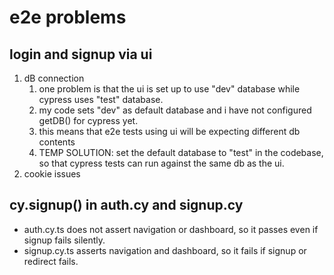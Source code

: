 # e2e problems

## login and signup via ui

1. dB connection
   1. one problem is that the ui is set up to use "dev" database while cypress uses "test" database.
   2. my code sets "dev" as default database and i have not configured getDB() for cypress yet.
   3. this means that e2e tests using ui will be expecting different db contents
   4. TEMP SOLUTION: set the default database to "test" in the codebase, so that cypress tests can run against the same db as the ui.
2. cookie issues

## cy.signup() in auth.cy and signup.cy

- auth.cy.ts does not assert navigation or dashboard, so it passes even if signup fails silently.
- signup.cy.ts asserts navigation and dashboard, so it fails if signup or redirect fails.
